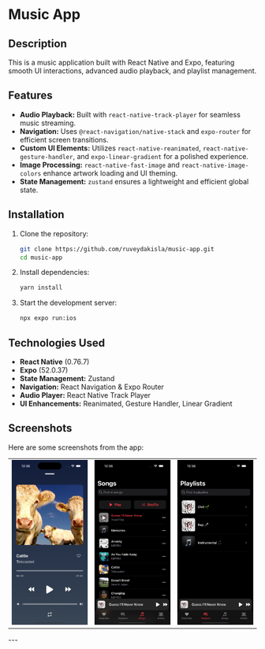# Music App

## Description
This is a music application built with React Native and Expo, featuring smooth UI interactions, advanced audio playback, and playlist management.

## Features
- **Audio Playback:** Built with `react-native-track-player` for seamless music streaming.
- **Navigation:** Uses `@react-navigation/native-stack` and `expo-router` for efficient screen transitions.
- **Custom UI Elements:** Utilizes `react-native-reanimated`, `react-native-gesture-handler`, and `expo-linear-gradient` for a polished experience.
- **Image Processing:** `react-native-fast-image` and `react-native-image-colors` enhance artwork loading and UI theming.
- **State Management:** `zustand` ensures a lightweight and efficient global state.

## Installation
1. Clone the repository:
   ```sh
   git clone https://github.com/ruveydakisla/music-app.git
   cd music-app
   ```
2. Install dependencies:
   ```sh
   yarn install
   ```
3. Start the development server:
   ```sh
   npx expo run:ios
   ```

## Technologies Used
 - **React Native** (0.76.7)
 - **Expo** (52.0.37)
 - **State Management:** Zustand
 - **Navigation:** React Navigation & Expo Router
 - **Audio Player:** React Native Track Player
 - **UI Enhancements:** Reanimated, Gesture Handler, Linear Gradient

## Screenshots

Here are some screenshots from the app:

<table>
  <tr>
    <td><img src="assets/screenshots/player.png" width="300"></td>
    <td><img src="assets/screenshots/songs.png" width="300"></td>
         <td><img src="assets/screenshots/playlists.png" width="300"></td>

  </tr>
</table>
---

